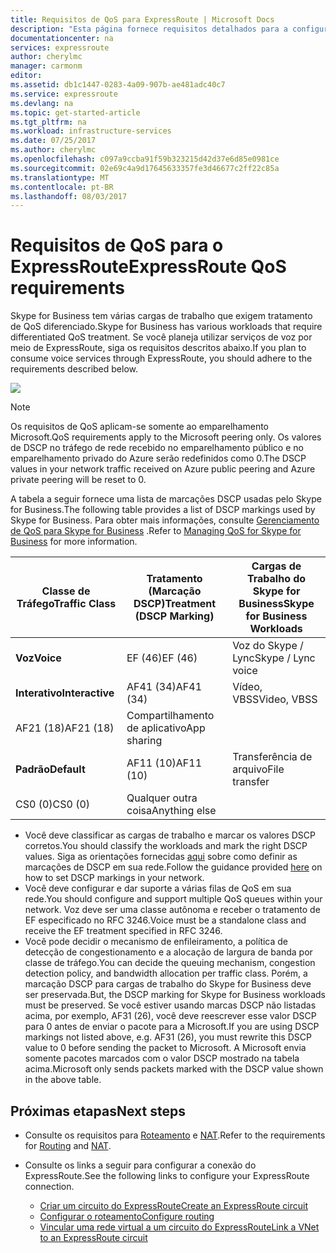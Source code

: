 ```yaml
---
title: Requisitos de QoS para ExpressRoute | Microsoft Docs
description: "Esta página fornece requisitos detalhados para a configuração e gerenciamento de QoS para circuitos do ExpressRoute."
documentationcenter: na
services: expressroute
author: cherylmc
manager: carmonm
editor: 
ms.assetid: db1c1447-0283-4a09-907b-ae481adc40c7
ms.service: expressroute
ms.devlang: na
ms.topic: get-started-article
ms.tgt_pltfrm: na
ms.workload: infrastructure-services
ms.date: 07/25/2017
ms.author: cherylmc
ms.openlocfilehash: c097a9ccba91f59b323215d42d37e6d85e0981ce
ms.sourcegitcommit: 02e69c4a9d17645633357fe3d46677c2ff22c85a
ms.translationtype: MT
ms.contentlocale: pt-BR
ms.lasthandoff: 08/03/2017
---
```

# <a name="expressroute-qos-requirements"></a><span data-ttu-id="96f7a-103">Requisitos de QoS para o ExpressRoute</span><span class="sxs-lookup"><span data-stu-id="96f7a-103">ExpressRoute QoS requirements</span></span>
<span data-ttu-id="96f7a-104">Skype for Business tem várias cargas de trabalho que exigem tratamento de QoS diferenciado.</span><span class="sxs-lookup"><span data-stu-id="96f7a-104">Skype for Business has various workloads that require differentiated QoS treatment.</span></span> <span data-ttu-id="96f7a-105">Se você planeja utilizar serviços de voz por meio de ExpressRoute, siga os requisitos descritos abaixo.</span><span class="sxs-lookup"><span data-stu-id="96f7a-105">If you plan to consume voice services through ExpressRoute, you should adhere to the requirements described below.</span></span>

![](./media/expressroute-qos/expressroute-qos.png)

> [!NOTE]
> <span data-ttu-id="96f7a-106">Os requisitos de QoS aplicam-se somente ao emparelhamento Microsoft.</span><span class="sxs-lookup"><span data-stu-id="96f7a-106">QoS requirements apply to the Microsoft peering only.</span></span> <span data-ttu-id="96f7a-107">Os valores de DSCP no tráfego de rede recebido no emparelhamento público e no emparelhamento privado do Azure serão redefinidos como 0.</span><span class="sxs-lookup"><span data-stu-id="96f7a-107">The DSCP values in your network traffic received on Azure public peering and Azure private peering will be reset to 0.</span></span> 
> 
> 

<span data-ttu-id="96f7a-108">A tabela a seguir fornece uma lista de marcações DSCP usadas pelo Skype for Business.</span><span class="sxs-lookup"><span data-stu-id="96f7a-108">The following table provides a list of DSCP markings used by Skype for Business.</span></span> <span data-ttu-id="96f7a-109">Para obter mais informações, consulte [Gerenciamento de QoS para Skype for Business](https://technet.microsoft.com/library/gg405409.aspx) .</span><span class="sxs-lookup"><span data-stu-id="96f7a-109">Refer to [Managing QoS for Skype for Business](https://technet.microsoft.com/library/gg405409.aspx) for more information.</span></span>

| <span data-ttu-id="96f7a-110">**Classe de Tráfego**</span><span class="sxs-lookup"><span data-stu-id="96f7a-110">**Traffic Class**</span></span> | <span data-ttu-id="96f7a-111">**Tratamento (Marcação DSCP)**</span><span class="sxs-lookup"><span data-stu-id="96f7a-111">**Treatment (DSCP Marking)**</span></span> | <span data-ttu-id="96f7a-112">**Cargas de Trabalho do Skype for Business**</span><span class="sxs-lookup"><span data-stu-id="96f7a-112">**Skype for Business Workloads**</span></span> |
| --- | --- | --- |
| <span data-ttu-id="96f7a-113">**Voz**</span><span class="sxs-lookup"><span data-stu-id="96f7a-113">**Voice**</span></span> |<span data-ttu-id="96f7a-114">EF (46)</span><span class="sxs-lookup"><span data-stu-id="96f7a-114">EF (46)</span></span> |<span data-ttu-id="96f7a-115">Voz do Skype / Lync</span><span class="sxs-lookup"><span data-stu-id="96f7a-115">Skype / Lync voice</span></span> |
| <span data-ttu-id="96f7a-116">**Interativo**</span><span class="sxs-lookup"><span data-stu-id="96f7a-116">**Interactive**</span></span> |<span data-ttu-id="96f7a-117">AF41 (34)</span><span class="sxs-lookup"><span data-stu-id="96f7a-117">AF41 (34)</span></span> |<span data-ttu-id="96f7a-118">Vídeo, VBSS</span><span class="sxs-lookup"><span data-stu-id="96f7a-118">Video, VBSS</span></span> |
| <span data-ttu-id="96f7a-119">AF21 (18)</span><span class="sxs-lookup"><span data-stu-id="96f7a-119">AF21 (18)</span></span> |<span data-ttu-id="96f7a-120">Compartilhamento de aplicativo</span><span class="sxs-lookup"><span data-stu-id="96f7a-120">App sharing</span></span> | |
| <span data-ttu-id="96f7a-121">**Padrão**</span><span class="sxs-lookup"><span data-stu-id="96f7a-121">**Default**</span></span> |<span data-ttu-id="96f7a-122">AF11 (10)</span><span class="sxs-lookup"><span data-stu-id="96f7a-122">AF11 (10)</span></span> |<span data-ttu-id="96f7a-123">Transferência de arquivo</span><span class="sxs-lookup"><span data-stu-id="96f7a-123">File transfer</span></span> |
| <span data-ttu-id="96f7a-124">CS0 (0)</span><span class="sxs-lookup"><span data-stu-id="96f7a-124">CS0 (0)</span></span> |<span data-ttu-id="96f7a-125">Qualquer outra coisa</span><span class="sxs-lookup"><span data-stu-id="96f7a-125">Anything else</span></span> | |

* <span data-ttu-id="96f7a-126">Você deve classificar as cargas de trabalho e marcar os valores DSCP corretos.</span><span class="sxs-lookup"><span data-stu-id="96f7a-126">You should classify the workloads and mark the right DSCP values.</span></span> <span data-ttu-id="96f7a-127">Siga as orientações fornecidas [aqui](https://technet.microsoft.com/library/gg405409.aspx) sobre como definir as marcações de DSCP em sua rede.</span><span class="sxs-lookup"><span data-stu-id="96f7a-127">Follow the guidance provided [here](https://technet.microsoft.com/library/gg405409.aspx) on how to set DSCP markings in your network.</span></span>
* <span data-ttu-id="96f7a-128">Você deve configurar e dar suporte a várias filas de QoS em sua rede.</span><span class="sxs-lookup"><span data-stu-id="96f7a-128">You should configure and support multiple QoS queues within your network.</span></span> <span data-ttu-id="96f7a-129">Voz deve ser uma classe autônoma e receber o tratamento de EF especificado no RFC 3246.</span><span class="sxs-lookup"><span data-stu-id="96f7a-129">Voice must be a standalone class and receive the EF treatment specified in RFC 3246.</span></span> 
* <span data-ttu-id="96f7a-130">Você pode decidir o mecanismo de enfileiramento, a política de detecção de congestionamento e a alocação de largura de banda por classe de tráfego.</span><span class="sxs-lookup"><span data-stu-id="96f7a-130">You can decide the queuing mechanism, congestion detection policy, and bandwidth allocation per traffic class.</span></span> <span data-ttu-id="96f7a-131">Porém, a marcação DSCP para cargas de trabalho do Skype for Business deve ser preservada.</span><span class="sxs-lookup"><span data-stu-id="96f7a-131">But, the DSCP marking for Skype for Business workloads must be preserved.</span></span> <span data-ttu-id="96f7a-132">Se você estiver usando marcas DSCP não listadas acima, por exemplo, AF31 (26), você deve reescrever esse valor DSCP para 0 antes de enviar o pacote para a Microsoft.</span><span class="sxs-lookup"><span data-stu-id="96f7a-132">If you are using DSCP markings not listed above, e.g. AF31 (26), you must rewrite this DSCP value to 0 before sending the packet to Microsoft.</span></span> <span data-ttu-id="96f7a-133">A Microsoft envia somente pacotes marcados com o valor DSCP mostrado na tabela acima.</span><span class="sxs-lookup"><span data-stu-id="96f7a-133">Microsoft only sends packets marked with the DSCP value shown in the above table.</span></span> 

## <a name="next-steps"></a><span data-ttu-id="96f7a-134">Próximas etapas</span><span class="sxs-lookup"><span data-stu-id="96f7a-134">Next steps</span></span>
* <span data-ttu-id="96f7a-135">Consulte os requisitos para [Roteamento](expressroute-routing.md) e [NAT](expressroute-nat.md).</span><span class="sxs-lookup"><span data-stu-id="96f7a-135">Refer to the requirements for [Routing](expressroute-routing.md) and [NAT](expressroute-nat.md).</span></span>
* <span data-ttu-id="96f7a-136">Consulte os links a seguir para configurar a conexão do ExpressRoute.</span><span class="sxs-lookup"><span data-stu-id="96f7a-136">See the following links to configure your ExpressRoute connection.</span></span>
  
  * [<span data-ttu-id="96f7a-137">Criar um circuito do ExpressRoute</span><span class="sxs-lookup"><span data-stu-id="96f7a-137">Create an ExpressRoute circuit</span></span>](expressroute-howto-circuit-classic.md)
  * [<span data-ttu-id="96f7a-138">Configurar o roteamento</span><span class="sxs-lookup"><span data-stu-id="96f7a-138">Configure routing</span></span>](expressroute-howto-routing-classic.md)
  * [<span data-ttu-id="96f7a-139">Vincular uma rede virtual a um circuito do ExpressRoute</span><span class="sxs-lookup"><span data-stu-id="96f7a-139">Link a VNet to an ExpressRoute circuit</span></span>](expressroute-howto-linkvnet-classic.md)

